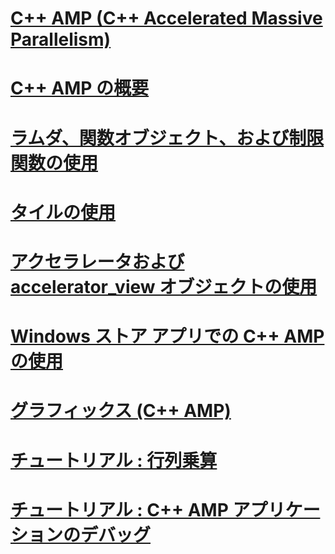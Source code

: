 # [C++ AMP (C++ Accelerated Massive Parallelism)](cpp-amp-cpp-accelerated-massive-parallelism.md)
# [C++ AMP の概要](cpp-amp-overview.md)
# [ラムダ、関数オブジェクト、および制限関数の使用](using-lambdas-function-objects-and-restricted-functions.md)
# [タイルの使用](using-tiles.md)
# [アクセラレータおよび accelerator_view オブジェクトの使用](using-accelerator-and-accelerator-view-objects.md)
# [Windows ストア アプリでの C++ AMP の使用](using-cpp-amp-in-windows-store-apps.md)
# [グラフィックス (C++ AMP)](graphics-cpp-amp.md)
# [チュートリアル : 行列乗算](walkthrough-matrix-multiplication.md)
# [チュートリアル : C++ AMP アプリケーションのデバッグ](walkthrough-debugging-a-cpp-amp-application.md)

